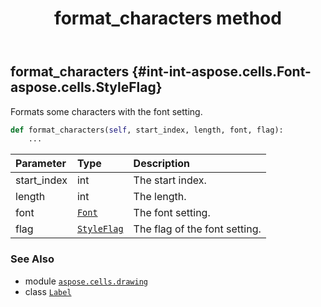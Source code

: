 ﻿---
title: format_characters method
second_title: Aspose.Cells for Python via .NET API References
description: 
type: docs
weight: 60
url: /aspose.cells.drawing/label/format_characters/
is_root: false
---

## format_characters {#int-int-aspose.cells.Font-aspose.cells.StyleFlag}

Formats some characters with the font setting.



```python
def format_characters(self, start_index, length, font, flag):
    ...
```


| Parameter | Type | Description |
| :- | :- | :- |
| start_index | int | The start index. |
| length | int | The length. |
| font | [`Font`](/cells/python-net/aspose.cells/font) | The font setting. |
| flag | [`StyleFlag`](/cells/python-net/aspose.cells/styleflag) | The flag of the font setting. |



### See Also
* module [`aspose.cells.drawing`](../../)
* class [`Label`](/cells/python-net/aspose.cells.drawing/label)
